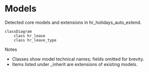 # Models

Detected core models and extensions in hr_holidays_auto_extend.

```mermaid
classDiagram
    class hr_leave
    class hr_leave_type
```

Notes
- Classes show model technical names; fields omitted for brevity.
- Items listed under _inherit are extensions of existing models.
